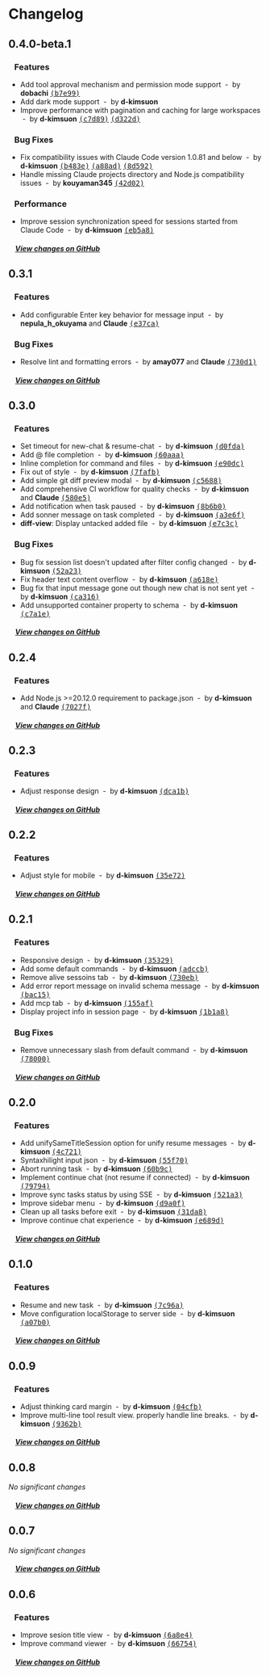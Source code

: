 # Changelog

## 0.4.0-beta.1

### &nbsp;&nbsp;&nbsp;Features

- Add tool approval mechanism and permission mode support &nbsp;-&nbsp; by **dobachi** [<samp>(b7e99)</samp>](https://github.com/d-kimuson/claude-code-viewer/commit/b7e9947)
- Add dark mode support &nbsp;-&nbsp; by **d-kimsuon**
- Improve performance with pagination and caching for large workspaces &nbsp;-&nbsp; by **d-kimsuon** [<samp>(c7d89)</samp>](https://github.com/d-kimuson/claude-code-viewer/commit/c7d89d4) [<samp>(d322d)</samp>](https://github.com/d-kimuson/claude-code-viewer/commit/d322db5)

### &nbsp;&nbsp;&nbsp;Bug Fixes

- Fix compatibility issues with Claude Code version 1.0.81 and below &nbsp;-&nbsp; by **d-kimsuon** [<samp>(b483e)</samp>](https://github.com/d-kimuson/claude-code-viewer/commit/b483e7e) [<samp>(a88ad)</samp>](https://github.com/d-kimuson/claude-code-viewer/commit/a88ad89) [<samp>(8d592)</samp>](https://github.com/d-kimuson/claude-code-viewer/commit/8d592ce)
- Handle missing Claude projects directory and Node.js compatibility issues &nbsp;-&nbsp; by **kouyaman345** [<samp>(42d02)</samp>](https://github.com/d-kimuson/claude-code-viewer/commit/42d028b)

### &nbsp;&nbsp;&nbsp;Performance

- Improve session synchronization speed for sessions started from Claude Code &nbsp;-&nbsp; by **d-kimsuon** [<samp>(eb5a8)</samp>](https://github.com/d-kimuson/claude-code-viewer/commit/eb5a8dd)

##### &nbsp;&nbsp;&nbsp;&nbsp;[View changes on GitHub](https://github.com/d-kimuson/claude-code-viewer/compare/v0.3.1...0.4.0-beta.1)

## 0.3.1

### &nbsp;&nbsp;&nbsp;Features

- Add configurable Enter key behavior for message input &nbsp;-&nbsp; by **nepula_h_okuyama** and **Claude** [<samp>(e37ca)</samp>](https://github.com/d-kimuson/claude-code-viewer/commit/e37ca87)

### &nbsp;&nbsp;&nbsp;Bug Fixes

- Resolve lint and formatting errors &nbsp;-&nbsp; by **amay077** and **Claude** [<samp>(730d1)</samp>](https://github.com/d-kimuson/claude-code-viewer/commit/730d134)

##### &nbsp;&nbsp;&nbsp;&nbsp;[View changes on GitHub](https://github.com/d-kimuson/claude-code-viewer/compare/v0.3.0...0.3.1)

## 0.3.0

### &nbsp;&nbsp;&nbsp;Features

- Set timeout for new-chat & resume-chat &nbsp;-&nbsp; by **d-kimsuon** [<samp>(d0fda)</samp>](https://github.com/d-kimuson/claude-code-viewer/commit/d0fdade)
- Add @ file completion &nbsp;-&nbsp; by **d-kimsuon** [<samp>(60aaa)</samp>](https://github.com/d-kimuson/claude-code-viewer/commit/60aaae7)
- Inline completion for command and files &nbsp;-&nbsp; by **d-kimsuon** [<samp>(e90dc)</samp>](https://github.com/d-kimuson/claude-code-viewer/commit/e90dc00)
- Fix out of style &nbsp;-&nbsp; by **d-kimsuon** [<samp>(7fafb)</samp>](https://github.com/d-kimuson/claude-code-viewer/commit/7fafb18)
- Add simple git diff preview modal &nbsp;-&nbsp; by **d-kimsuon** [<samp>(c5688)</samp>](https://github.com/d-kimuson/claude-code-viewer/commit/c568831)
- Add comprehensive CI workflow for quality checks &nbsp;-&nbsp; by **d-kimsuon** and **Claude** [<samp>(580e5)</samp>](https://github.com/d-kimuson/claude-code-viewer/commit/580e51f)
- Add notification when task paused &nbsp;-&nbsp; by **d-kimsuon** [<samp>(8b6b0)</samp>](https://github.com/d-kimuson/claude-code-viewer/commit/8b6b03b)
- Add sonner message on task completed &nbsp;-&nbsp; by **d-kimsuon** [<samp>(a3e6f)</samp>](https://github.com/d-kimuson/claude-code-viewer/commit/a3e6feb)
- **diff-view**: Display untacked added file &nbsp;-&nbsp; by **d-kimsuon** [<samp>(e7c3c)</samp>](https://github.com/d-kimuson/claude-code-viewer/commit/e7c3c87)

### &nbsp;&nbsp;&nbsp;Bug Fixes

- Bug fix session list doesn't updated after filter config changed &nbsp;-&nbsp; by **d-kimsuon** [<samp>(52a23)</samp>](https://github.com/d-kimuson/claude-code-viewer/commit/52a231b)
- Fix header text content overflow &nbsp;-&nbsp; by **d-kimsuon** [<samp>(a618e)</samp>](https://github.com/d-kimuson/claude-code-viewer/commit/a618e24)
- Bug fix that input message gone out though new chat is not sent yet &nbsp;-&nbsp; by **d-kimsuon** [<samp>(ca316)</samp>](https://github.com/d-kimuson/claude-code-viewer/commit/ca31602)
- Add unsupported container property to schema &nbsp;-&nbsp; by **d-kimsuon** [<samp>(c7a1e)</samp>](https://github.com/d-kimuson/claude-code-viewer/commit/c7a1e6d)

##### &nbsp;&nbsp;&nbsp;&nbsp;[View changes on GitHub](https://github.com/d-kimuson/claude-code-viewer/compare/v0.2.4...0.3.0)

## 0.2.4

### &nbsp;&nbsp;&nbsp;Features

- Add Node.js >=20.12.0 requirement to package.json &nbsp;-&nbsp; by **d-kimsuon** and **Claude** [<samp>(7027f)</samp>](https://github.com/d-kimuson/claude-code-viewer/commit/7027f39)

##### &nbsp;&nbsp;&nbsp;&nbsp;[View changes on GitHub](https://github.com/d-kimuson/claude-code-viewer/compare/v0.2.3...0.2.4)

## 0.2.3

### &nbsp;&nbsp;&nbsp;Features

- Adjust response design &nbsp;-&nbsp; by **d-kimsuon** [<samp>(dca1b)</samp>](https://github.com/d-kimuson/claude-code-viewer/commit/dca1be7)

##### &nbsp;&nbsp;&nbsp;&nbsp;[View changes on GitHub](https://github.com/d-kimuson/claude-code-viewer/compare/v0.2.2...0.2.3)

## 0.2.2

### &nbsp;&nbsp;&nbsp;Features

- Adjust style for mobile &nbsp;-&nbsp; by **d-kimsuon** [<samp>(35e72)</samp>](https://github.com/d-kimuson/claude-code-viewer/commit/35e72ed)

##### &nbsp;&nbsp;&nbsp;&nbsp;[View changes on GitHub](https://github.com/d-kimuson/claude-code-viewer/compare/v0.2.1...0.2.2)

## 0.2.1

### &nbsp;&nbsp;&nbsp;Features

- Responsive design &nbsp;-&nbsp; by **d-kimsuon** [<samp>(35329)</samp>](https://github.com/d-kimuson/claude-code-viewer/commit/3532988)
- Add some default commands &nbsp;-&nbsp; by **d-kimsuon** [<samp>(adccb)</samp>](https://github.com/d-kimuson/claude-code-viewer/commit/adccbb8)
- Remove alive sessoins tab &nbsp;-&nbsp; by **d-kimsuon** [<samp>(730eb)</samp>](https://github.com/d-kimuson/claude-code-viewer/commit/730eb35)
- Add error report message on invalid schema message &nbsp;-&nbsp; by **d-kimsuon** [<samp>(bac15)</samp>](https://github.com/d-kimuson/claude-code-viewer/commit/bac15be)
- Add mcp tab &nbsp;-&nbsp; by **d-kimsuon** [<samp>(155af)</samp>](https://github.com/d-kimuson/claude-code-viewer/commit/155afea)
- Display project info in session page &nbsp;-&nbsp; by **d-kimsuon** [<samp>(1b1a8)</samp>](https://github.com/d-kimuson/claude-code-viewer/commit/1b1a8ab)

### &nbsp;&nbsp;&nbsp;Bug Fixes

- Remove unnecessary slash from default command &nbsp;-&nbsp; by **d-kimsuon** [<samp>(78000)</samp>](https://github.com/d-kimuson/claude-code-viewer/commit/7800037)

##### &nbsp;&nbsp;&nbsp;&nbsp;[View changes on GitHub](https://github.com/d-kimuson/claude-code-viewer/compare/v0.2.0...0.2.1)

## 0.2.0

### &nbsp;&nbsp;&nbsp;Features

- Add unifySameTitleSession option for unify resume messages &nbsp;-&nbsp; by **d-kimsuon** [<samp>(4c721)</samp>](https://github.com/d-kimuson/claude-code-viewer/commit/4c72199)
- Syntaxhilight input json &nbsp;-&nbsp; by **d-kimsuon** [<samp>(55f70)</samp>](https://github.com/d-kimuson/claude-code-viewer/commit/55f7063)
- Abort running task &nbsp;-&nbsp; by **d-kimsuon** [<samp>(60b9c)</samp>](https://github.com/d-kimuson/claude-code-viewer/commit/60b9c65)
- Implement continue chat (not resume if connected) &nbsp;-&nbsp; by **d-kimsuon** [<samp>(79794)</samp>](https://github.com/d-kimuson/claude-code-viewer/commit/79794be)
- Improve sync tasks status by using SSE &nbsp;-&nbsp; by **d-kimsuon** [<samp>(521a3)</samp>](https://github.com/d-kimuson/claude-code-viewer/commit/521a368)
- Improve sidebar menu &nbsp;-&nbsp; by **d-kimsuon** [<samp>(d9a0f)</samp>](https://github.com/d-kimuson/claude-code-viewer/commit/d9a0f17)
- Clean up all tasks before exit &nbsp;-&nbsp; by **d-kimsuon** [<samp>(31da8)</samp>](https://github.com/d-kimuson/claude-code-viewer/commit/31da823)
- Improve continue chat experience &nbsp;-&nbsp; by **d-kimsuon** [<samp>(e689d)</samp>](https://github.com/d-kimuson/claude-code-viewer/commit/e689dd5)

##### &nbsp;&nbsp;&nbsp;&nbsp;[View changes on GitHub](https://github.com/d-kimuson/claude-code-viewer/compare/v0.1.0...0.2.0)

## 0.1.0

### &nbsp;&nbsp;&nbsp;Features

- Resume and new task &nbsp;-&nbsp; by **d-kimsuon** [<samp>(7c96a)</samp>](https://github.com/d-kimuson/claude-code-viewer/commit/7c96a63)
- Move configuration localStorage to server side &nbsp;-&nbsp; by **d-kimsuon** [<samp>(a07b0)</samp>](https://github.com/d-kimuson/claude-code-viewer/commit/a07b046)

##### &nbsp;&nbsp;&nbsp;&nbsp;[View changes on GitHub](https://github.com/d-kimuson/claude-code-viewer/compare/v0.0.9...0.1.0)

## 0.0.9

### &nbsp;&nbsp;&nbsp;Features

- Adjust thinking card margin &nbsp;-&nbsp; by **d-kimsuon** [<samp>(04cfb)</samp>](https://github.com/d-kimuson/claude-code-viewer/commit/04cfb9f)
- Improve multi-line tool result view. properly handle line breaks. &nbsp;-&nbsp; by **d-kimsuon** [<samp>(9362b)</samp>](https://github.com/d-kimuson/claude-code-viewer/commit/9362bb5)

##### &nbsp;&nbsp;&nbsp;&nbsp;[View changes on GitHub](https://github.com/d-kimuson/claude-code-viewer/compare/v0.0.8...0.0.9)

## 0.0.8

*No significant changes*

##### &nbsp;&nbsp;&nbsp;&nbsp;[View changes on GitHub](https://github.com/d-kimuson/claude-code-viewer/compare/v0.0.7...0.0.8)

## 0.0.7

*No significant changes*

##### &nbsp;&nbsp;&nbsp;&nbsp;[View changes on GitHub](https://github.com/d-kimuson/claude-code-viewer/compare/v0.0.6...0.0.7)

## 0.0.6

### &nbsp;&nbsp;&nbsp;Features

- Improve sesion title view &nbsp;-&nbsp; by **d-kimsuon** [<samp>(6a8e4)</samp>](https://github.com/d-kimuson/claude-code-viewer/commit/6a8e4d2)
- Improve command viewer &nbsp;-&nbsp; by **d-kimsuon** [<samp>(66754)</samp>](https://github.com/d-kimuson/claude-code-viewer/commit/66754d9)

##### &nbsp;&nbsp;&nbsp;&nbsp;[View changes on GitHub](https://github.com/d-kimuson/claude-code-viewer/compare/v0.0.1...0.0.6)

